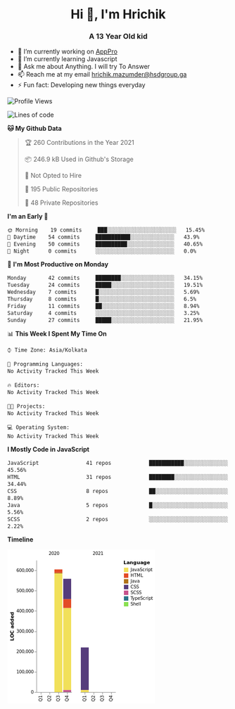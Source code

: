 <h1 align="center">Hi 👋, I'm Hrichik</h1>
<h3 align="center">A 13 Year Old kid</h3>


- 🔭 I’m currently working on [AppPro](https://apppro.in)
- 🌱 I’m currently learning Javascript
- 💬 Ask me about Anything. I will try To Answer
- 📫 Reach me at my email hrichik.mazumder@hsdgroup.ga
- ⚡ Fun fact: Developing new things everyday

<!--START_SECTION:waka-->
![Profile Views](http://img.shields.io/badge/Profile%20Views-3-blue)

![Lines of code](https://img.shields.io/badge/From%20Hello%20World%20I%27ve%20Written-1.4%20million%20lines%20of%20code-blue)

**🐱 My Github Data** 

> 🏆 260 Contributions in the Year 2021
 > 
> 📦 246.9 kB Used in Github's Storage 
 > 
> 🚫 Not Opted to Hire
 > 
> 📜 195 Public Repositories 
 > 
> 🔑 48 Private Repositories  
 > 
**I'm an Early 🐤** 

```text
🌞 Morning    19 commits     ███░░░░░░░░░░░░░░░░░░░░░░   15.45% 
🌆 Daytime    54 commits     ███████████░░░░░░░░░░░░░░   43.9% 
🌃 Evening    50 commits     ██████████░░░░░░░░░░░░░░░   40.65% 
🌙 Night      0 commits      ░░░░░░░░░░░░░░░░░░░░░░░░░   0.0%

```
📅 **I'm Most Productive on Monday** 

```text
Monday       42 commits     ████████░░░░░░░░░░░░░░░░░   34.15% 
Tuesday      24 commits     █████░░░░░░░░░░░░░░░░░░░░   19.51% 
Wednesday    7 commits      █░░░░░░░░░░░░░░░░░░░░░░░░   5.69% 
Thursday     8 commits      █░░░░░░░░░░░░░░░░░░░░░░░░   6.5% 
Friday       11 commits     ██░░░░░░░░░░░░░░░░░░░░░░░   8.94% 
Saturday     4 commits      ░░░░░░░░░░░░░░░░░░░░░░░░░   3.25% 
Sunday       27 commits     █████░░░░░░░░░░░░░░░░░░░░   21.95%

```


📊 **This Week I Spent My Time On** 

```text
⌚︎ Time Zone: Asia/Kolkata

💬 Programming Languages: 
No Activity Tracked This Week

🔥 Editors: 
No Activity Tracked This Week

🐱‍💻 Projects: 
No Activity Tracked This Week

💻 Operating System: 
No Activity Tracked This Week

```

**I Mostly Code in JavaScript** 

```text
JavaScript               41 repos            ███████████░░░░░░░░░░░░░░   45.56% 
HTML                     31 repos            ████████░░░░░░░░░░░░░░░░░   34.44% 
CSS                      8 repos             ██░░░░░░░░░░░░░░░░░░░░░░░   8.89% 
Java                     5 repos             █░░░░░░░░░░░░░░░░░░░░░░░░   5.56% 
SCSS                     2 repos             ░░░░░░░░░░░░░░░░░░░░░░░░░   2.22%

```


**Timeline**

![Chart not found](https://raw.githubusercontent.com/hrichiksite/hrichiksite/master/charts/bar_graph.png) 


<!--END_SECTION:waka-->
